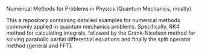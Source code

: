 Numerical Methods for Problems in Physics (Quantum Mechanics, mostly)

This a repository containing detailed examples for numerical methods commonly applied in quantum mechanics problems. Specifically, RK4 method for calculating integrals, followed by the Crank-Nicolson method for solving parabolic partial differential equations and finally the split operator method (general and FFT).
